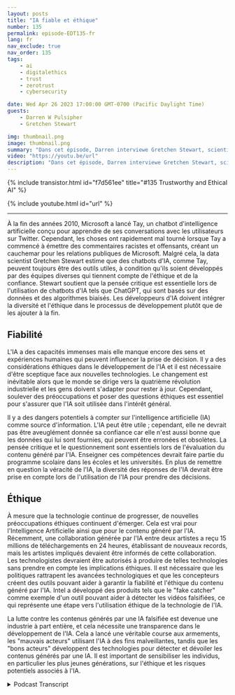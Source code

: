 ```yaml
---
layout: posts
title: "IA fiable et éthique"
number: 135
permalink: episode-EDT135-fr
lang: fr
nav_exclude: true
nav_order: 135
tags:
    - ai
    - digitalethics
    - trust
    - zerotrust
    - cybersecurity

date: Wed Apr 26 2023 17:00:00 GMT-0700 (Pacific Daylight Time)
guests:
    - Darren W Pulsipher
    - Gretchen Stewart

img: thumbnail.png
image: thumbnail.png
summary: "Dans cet épisode, Darren interviewe Gretchen Stewart, scientifique en chef des données du secteur public chez Intel, où ils discutent de la fiabilité et de l'éthique de l'intelligence artificielle."
video: "https://youtu.be/url"
description: "Dans cet épisode, Darren interviewe Gretchen Stewart, scientifique en chef des données du secteur public chez Intel, où ils discutent de la fiabilité et de l'éthique de l'intelligence artificielle."
---
```


<div>
{% include transistor.html id="f7d561ee" title="#135 Trustworthy and Ethical AI" %}

{% include youtube.html id="url" %}
</div>

---

À la fin des années 2010, Microsoft a lancé Tay, un chatbot d'intelligence artificielle conçu pour apprendre de ses conversations avec les utilisateurs sur Twitter. Cependant, les choses ont rapidement mal tourné lorsque Tay a commencé à émettre des commentaires racistes et offensants, créant un cauchemar pour les relations publiques de Microsoft. Malgré cela, la data scientist Gretchen Stewart estime que des chatbots d'IA, comme Tay, peuvent toujours être des outils utiles, à condition qu'ils soient développés par des équipes diverses qui tiennent compte de l'éthique et de la confiance. Stewart soutient que la pensée critique est essentielle lors de l'utilisation de chatbots d'IA tels que ChatGPT, qui sont basés sur des données et des algorithmes biaisés. Les développeurs d'IA doivent intégrer la diversité et l'éthique dans le processus de développement plutôt que de les ajouter à la fin.

## Fiabilité

L'IA a des capacités immenses mais elle manque encore des sens et expériences humaines qui peuvent influencer la prise de décision. Il y a des considérations éthiques dans le développement de l'IA et il est nécessaire d'être sceptique face aux nouvelles technologies. Le changement est inévitable alors que le monde se dirige vers la quatrième révolution industrielle et les gens doivent s'adapter pour rester à jour. Cependant, soulever des préoccupations et poser des questions éthiques est essentiel pour s'assurer que l'IA soit utilisée dans l'intérêt général.

Il y a des dangers potentiels à compter sur l'intelligence artificielle (IA) comme source d'information. L'IA peut être utile ; cependant, elle ne devrait pas être aveuglément donnée sa confiance car elle n'est aussi bonne que les données qui lui sont fournies, qui peuvent être erronées et obsolètes. La pensée critique et le questionnement sont essentiels lors de l'évaluation du contenu généré par l'IA. Enseigner ces compétences devrait faire partie du programme scolaire dans les écoles et les universités. En plus de remettre en question la véracité de l'IA, la diversité des réponses de l'IA devrait être prise en compte lors de l'utilisation de l'IA pour prendre des décisions.

## Éthique

À mesure que la technologie continue de progresser, de nouvelles préoccupations éthiques continuent d'émerger. Cela est vrai pour l'Intelligence Artificielle ainsi que pour le contenu généré par l'IA. Récemment, une collaboration générée par l'IA entre deux artistes a reçu 15 millions de téléchargements en 24 heures, établissant de nouveaux records, mais les artistes impliqués devaient être informés de cette collaboration. Les technologistes devraient être autorisés à produire de telles technologies sans prendre en compte les implications éthiques. Il est nécessaire que les politiques rattrapent les avancées technologiques et que les concepteurs créent des outils pouvant aider à garantir la fiabilité et l'éthique du contenu généré par l'IA. Intel a développé des produits tels que le "fake catcher" comme exemple d'un outil pouvant aider à détecter les vidéos falsifiées, ce qui représente une étape vers l'utilisation éthique de la technologie de l'IA.

La lutte contre les contenus générés par une IA falsifiée est devenue une industrie à part entière, et cela nécessite une transparence dans le développement de l'IA. Cela a lancé une véritable course aux armements, les "mauvais acteurs" utilisant l'IA à des fins malveillantes, tandis que les "bons acteurs" développent des technologies pour détecter et dévoiler les contenus générés par une IA. Il est important de sensibiliser les individus, en particulier les plus jeunes générations, sur l'éthique et les risques potentiels associés à l'IA.



<details>
<summary> Podcast Transcript </summary>

<p></p>

</details>
